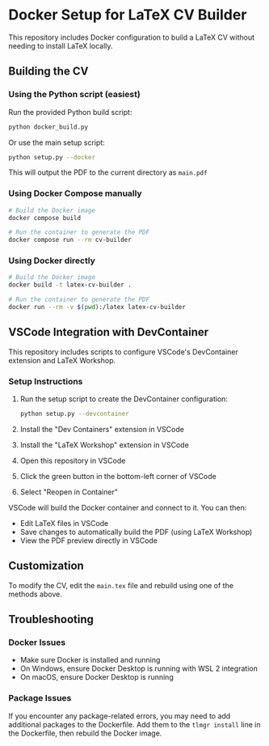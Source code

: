 # Docker Setup for LaTeX CV Builder

This repository includes Docker configuration to build a LaTeX CV without needing to install LaTeX locally.

## Building the CV

### Using the Python script (easiest)

Run the provided Python build script:

```bash
python docker_build.py
```

Or use the main setup script:

```bash
python setup.py --docker
```

This will output the PDF to the current directory as `main.pdf`

### Using Docker Compose manually

```bash
# Build the Docker image
docker compose build

# Run the container to generate the PDF
docker compose run --rm cv-builder
```

### Using Docker directly

```bash
# Build the Docker image
docker build -t latex-cv-builder .

# Run the container to generate the PDF
docker run --rm -v $(pwd):/latex latex-cv-builder
```

## VSCode Integration with DevContainer

This repository includes scripts to configure VSCode's DevContainer extension and LaTeX Workshop.

### Setup Instructions

1. Run the setup script to create the DevContainer configuration:
   ```bash
   python setup.py --devcontainer
   ```

2. Install the "Dev Containers" extension in VSCode
3. Install the "LaTeX Workshop" extension in VSCode
4. Open this repository in VSCode
5. Click the green button in the bottom-left corner of VSCode
6. Select "Reopen in Container"

VSCode will build the Docker container and connect to it. You can then:

- Edit LaTeX files in VSCode
- Save changes to automatically build the PDF (using LaTeX Workshop)
- View the PDF preview directly in VSCode

## Customization

To modify the CV, edit the `main.tex` file and rebuild using one of the methods above.

## Troubleshooting

### Docker Issues
- Make sure Docker is installed and running
- On Windows, ensure Docker Desktop is running with WSL 2 integration
- On macOS, ensure Docker Desktop is running

### Package Issues
If you encounter any package-related errors, you may need to add additional packages to the Dockerfile. Add them to the `tlmgr install` line in the Dockerfile, then rebuild the Docker image. 